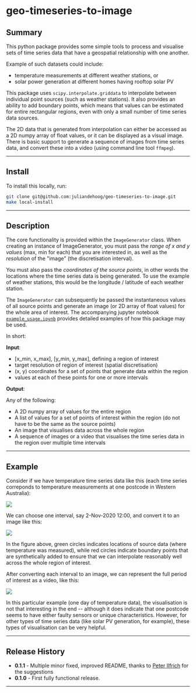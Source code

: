 # geo-timeseries-to-image


## Summary

This python package provides some simple tools to process and visualise
sets of time series data that have a geospatial relationship with one another.

Example of such datasets could include:
- temperature measurements at different weather stations, or
- solar power generation at different homes having rooftop solar PV

This package uses `scipy.interpolate.griddata` to interpolate between individual
point sources (such as weather stations).  It also provides an ability to add
boundary points, which means that values can be estimated for entire rectangular
regions, even with only a small number of time series data sources.

The 2D data that is generated from interpolation can either be accessed as a 2D numpy array
of float values, or it can be displayed as a visual image.  There is basic support to
generate a sequence of images from time series data, and convert these into a video
(using command line tool `ffmpeg`).

---

## Install

To install this locally, run:

```bash
git clone git@github.com:juliandehoog/geo-timeseries-to-image.git
make local-install
```

---

## Description

The core functionality is provided within the `ImageGenerator` class.  When creating 
an instance of ImageGenerator, you must pass the *range of x and y values* (max, min for each)
that you are interested in, as well as the *resolution* of the "image" (the discretisation interval).

You must also pass the *coordinates of the source points*, in other words the locations where
the time series data is being generated.  To use the example of weather stations, this would be
the longitude / latitude of each weather station.

The `ImageGenerator` can subsequently be passed the instantaneous values of all source points
and generate an image (or 2D array of float values) for the whole area of interest.   The accompanying 
jupyter notebook [`example_usage.ipynb`](examples/example_usage.ipynb) provides
detailed examples of how this package may be used.

In short:

**Input**:

- [x_min, x_max], [y_min, y_max], defining a region of interest
- target resolution of region of interest (spatial discretisation)
- (x, y) coordinates for a set of points that generate data within the region
- values at each of these points for one or more intervals

**Output**:

Any of the following:

- A 2D numpy array of values for the entire region
- A list of values for a set of points of interest within the region (do not have to be the same as the source points)
- An image that visualises data across the whole region
- A sequence of images or a video that visualises the time series data in the region over multiple time intervals

---

## Example

Consider if we have temperature time series data like this (each time series
correponds to temperature measurements at one postcode in Western Australia):

![](examples/example_data.png)

We can choose one interval, say 2-Nov-2020 12:00, and convert it to an image like this:

![](examples/example_image_annotated.png)

In the figure above, green circles indicates locations of source data (where temperature was measured),
while red circles indicate boundary points that are synthetically added to ensure that we
can interpolate reasonably well across the whole region of interest.

After converting each interval to an image, we can represent the full period of interest
as a video, like this:

![](examples/example_video.gif)

In this particular example (one day of temperature data), the visualisation is not that 
interesting in the end -- although it does indicate that one postcode seems to have either 
faulty sensors or unique characteristics. However, for other types of time series data 
(like solar PV generation, for example), these types of visualisation can be very helpful.


---

## Release History

- **0.1.1** - Multiple minor fixed, improved README, thanks to [Peter Ilfrich](https://github.com/ilfrich) 
  for the suggestions
- **0.1.0** - First fully functional release.

---

